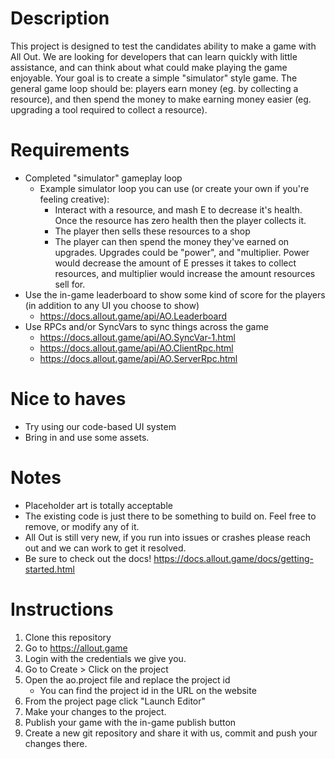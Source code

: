 # Description
This project is designed to test the candidates ability to make a game with All Out. We are looking for developers that can learn quickly with little assistance, and can think about what could make playing the game enjoyable.
Your goal is to create a simple "simulator" style game. The general game loop should be: players earn money (eg. by collecting a resource), and then spend the money to make earning money easier (eg. upgrading a tool required to collect a resource).

# Requirements
 - Completed "simulator" gameplay loop
   - Example simulator loop you can use (or create your own if you're feeling creative):
     - Interact with a resource, and mash E to decrease it's health. Once the resource has zero health then the player collects it.
     - The player then sells these resources to a shop
     - The player can then spend the money they've earned on upgrades. Upgrades could be "power", and "multiplier. Power would decrease the amount of E presses it takes to collect resources, and multiplier would increase the amount resources sell for.
 - Use the in-game leaderboard to show some kind of score for the players (in addition to any UI you choose to show)
   - https://docs.allout.game/api/AO.Leaderboard
 - Use RPCs and/or SyncVars to sync things across the game
   - https://docs.allout.game/api/AO.SyncVar-1.html
   - https://docs.allout.game/api/AO.ClientRpc.html
   - https://docs.allout.game/api/AO.ServerRpc.html

# Nice to haves
 - Try using our code-based UI system
 - Bring in and use some assets.

# Notes
 - Placeholder art is totally acceptable
 - The existing code is just there to be something to build on. Feel free to remove, or modify any of it.
 - All Out is still very new, if you run into issues or crashes please reach out and we can work to get it resolved.
 - Be sure to check out the docs! https://docs.allout.game/docs/getting-started.html

# Instructions
 1. Clone this repository
 2. Go to https://allout.game
 3. Login with the credentials we give you.
 4. Go to Create > Click on the project
 5. Open the ao.project file and replace the project id
    - You can find the project id in the URL on the website
 6. From the project page click "Launch Editor"
 5. Make your changes to the project.
 6. Publish your game with the in-game publish button
 7. Create a new git repository and share it with us, commit and push your changes there.